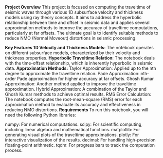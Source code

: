 **Project Overview**
This project is focused on computing the traveltime of seismic waves through various 1D subsurface velocity and thickness models using ray theory concepts. It aims to address the hyperbolic relationship between time and offset in seismic data and applies several approximation methods to improve the accuracy of traveltime computations, particularly at far offsets. The ultimate goal is to identify suitable methods to reduce NMO (Normal Moveout) distortions in seismic processing.

**Key Features**
**1D Velocity and Thickness Models:** The notebook operates on different subsurface models, characterized by their velocity and thickness properties.
**Hyperbolic Traveltime Relation**: The notebook deals with the time-offset relationship, which is inherently hyperbolic in seismic data.
**Approximation Methods:**
Taylor Approximation: Applied up to the nth degree to approximate the traveltime relation.
Pade Approximation: nth-order Pade approximation for higher accuracy at far offsets.
Ghosh Kumar Approximation: Another method applied to improve the traveltime approximation.
Hybrid Approximation: A combination of the Taylor and Ghosh Kumar methods to achieve optimal results.
RMS Error Calculation: The notebook computes the root-mean-square (RMS) error for each approximation method to evaluate its accuracy and effectiveness in reducing NMO distortions.
**Requirements**
To run this notebook, you will need the following Python libraries:

numpy: For numerical computations.
scipy: For scientific computing, including linear algebra and mathematical functions.
matplotlib: For generating visual plots of the traveltime approximations.
plotly: For interactive visualization of the results.
decimal: For handling high-precision floating-point arithmetic.
tqdm: For progress bars to track the computation process.
